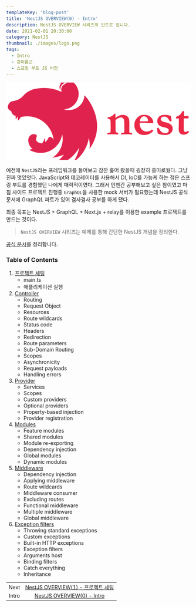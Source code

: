 ```yaml
---
templateKey: 'blog-post'
title: 'NestJS OVERVIEW(0) - Intro'
description: NestJS OVERVIEW 시리즈의 인트로 입니다.
date: 2021-02-01 20:30:00
category: NestJS
thumbnail: ./images/logo.png
tags:
  - Intro
  - 흥미롭군
  - 스프링 부트 JS 버전
---
```


![NestJS Logo](./images/logo.png)

예전에 `NestJS`라는 프레임워크를 들어보고 잠깐 훑어 봤을때 굉장히 흥미로웠다. 그냥 진짜 멋있엇다. JavaScript와 데코레이터를 사용해서 DI, IoC를 가능케 하는 점은 스프링 부트를 경험했던 나에게 매력적이였다. 그래서 언젠간 공부해보고 싶은 참이였고 마침 사이드 프로젝트 진행중 `GraphQL`을 사용한 mock 서버가 필요했는데 NestJS 공식 문서에 GraphQL 파트가 있어 겸사겸사 공부를 하게 됐다.

최종 목표는 NestJS + GraphQL + Next.js + relay를 이용한 example 프로젝트를 만드는 것이다.

> `NestJS OVERVIEW` 시리즈는 예제를 통해 간단한 NestJS 개념을 정리한다.

[공식 문서](https://docs.nestjs.com/first-steps)를 정리합니다.

### Table of Contents

1. [프로젝트 세팅](https://uchanlee.dev/NestJS/overview/1)
   - main.ts
   - 애플리케이션 실행
2. [Controller](https://uchanlee.dev/NestJS/overview/2)
   - Routing
   - Request Object
   - Resources
   - Route wildcards
   - Status code
   - Headers
   - Redirection
   - Route parameters
   - Sub-Domain Routing
   - Scopes
   - Asynchronicity
   - Request payloads
   - Handling errors
3. [Provider](https://uchanlee.dev/NestJS/overview/3)
   - Services
   - Scopes
   - Custom providers
   - Optional providers
   - Property-based injection
   - Provider registration
4. [Modules](#https://uchanlee.dev/NestJS/overview/4)
   - Feature modules
   - Shared modules
   - Module re-exporting
   - Dependency injection
   - Global modules
   - Dynamic modules
5. [Middleware](https://uchanlee.dev/NestJS/overview/5)
   - Dependency injection
   - Applying middleware
   - Route wildcards
   - Middleware consumer
   - Excluding routes
   - Functional middleware
   - Multiple middleware
   - Global middleware
6. [Exception filters](https://uchanlee.dev/NestJS/overview/6)
   - Throwing standard exceptions
   - Custom exceptions
   - Built-in HTTP exceptions
   - Exception filters
   - Arguments host
   - Binding filters
   - Catch everything
   - Inheritance

|       |                                                                              |
| :---: | :--------------------------------------------------------------------------: |
| Next  | [NestJS OVERVIEW(1) - 프로젝트 세팅](https://uchanlee.dev/NestJS/overview/1) |
| Intro |     [NestJS OVERVIEW(0) - Intro](https://uchanlee.dev/NestJS/overview/0)     |
